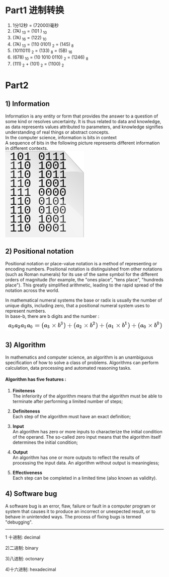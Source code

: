 # Part1 进制转换
 1. 1分12秒 =  (72000)毫秒  
 2. (7A)<sub> 13</sub> = (101 )<sub> 10</sub>  
 3. (7A)<sub> 16</sub> = (122)<sub> 10</sub>  
 4. (7A)<sub> 13</sub> = (110 0101)<sub> 2</sub> = (145)<sub> 8</sub>  
 5. (1011011)<sub> 2</sub> = (133) <sub> 8</sub> = (5B) <sub> 16</sub>  
 6. (678)<sub> 10</sub> = (10 1010 0110) <sub> 2</sub> = (1246) <sub> 8</sub>    
 7. (111)<sub> 2</sub> + (101)<sub> 2</sub> = (1100)<sub> 2</sub>  
      
# Part2
## 1) Information
Information is any entity or form that provides the answer to a question of some kind or resolves uncertainty. It is thus related to data and knowledge, as data represents values attributed to parameters, and knowledge signifies understanding of real things or abstract concepts.  
In the computer science, information is bits in context    
A sequence of bits in the following picture represents different information in different contexts.  
![](images/information.png)  


## 2) Positional notation
Positional notation or place-value notation is a method of representing or encoding numbers. Positional notation is distinguished from other notations (such as Roman numerals) for its use of the same symbol for the different orders of magnitude (for example, the "ones place", "tens place", "hundreds place"). This greatly simplified arithmetic, leading to the rapid spread of the notation across the world.  

In mathematical numeral systems the base or radix is usually the number of unique digits, including zero, that a positional
numeral system uses to represent numbers.  
In base-b, there are b digits and the number : 
    ![](images/positional_notation.png)

## 3) Algorithm
In mathematics and computer science, an algorithm is an unambiguous specification of how to solve a class of problems. Algorithms can perform calculation, data processing and automated reasoning tasks.  

#### Algorithm has five features :  
1. **Finiteness**   
    The inferiority of the algorithm means that the algorithm must be able to terminate after performing a limited number of steps;
2. **Definiteness**  
    Each step of the algorithm must have an exact definition;
 
3. **Input**  
   An algorithm has zero or more inputs to characterize the initial condition of the operand. The so-called zero input means that the algorithm itself determines the initial condition;

4. **Output**  
    An algorithm has one or more outputs to reflect the results of processing the input data. An algorithm without output is meaningless;

5. **Effectiveness**  
    Each  step can be completed in a limited time (also known as validity).

## 4) Software bug  
A software bug is an error, flaw, failure or fault in a computer program or system that causes it to produce an incorrect or unexpected result, or to behave in unintended ways. The process of fixing bugs is termed "debugging".

<hr/>

 1 十进制: decimal

 2)二进制: binary   
  
 3)八进制: octonary
  
 4)十六进制: hexadecimal
